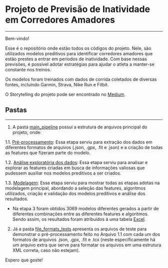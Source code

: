 # Projeto de Previsão de Inatividade em Corredores Amadores
---

Bem-vindo! 

Esse é o repositório onde estão todos os códigos do projeto. Nele, são utilizados modelos preditivos para identificar corredores amadores que estão prestes a entrar em períodos de inatividade. Com base nessas previsões, é possível adotar estratégias para ajudar o atleta a manter-se constante nos treinos. 

Os modelos foram treinados com dados de corrida coletados de diversas fontes, incluindo Garmin, Strava, Nike Run e Fitbit.

O Storytelling do projeto pode ser encontrado no [Medium](https://medium.com/@matheussmelo/keep-running-prevendo-inatividade-de-corredores-amadores-para-poder-ajud%C3%A1-los-a-continuar-correndo-2d71b0f5c8b4).

## Pastas
---

1. A pasta [main_pipeline](https://github.com/matheussmelo/running_inactivity_prediction/tree/main/main_pipeline) possui a estrutura de arquivos principal do projeto, onde:

1.1. [Pré-processamento](https://github.com/matheussmelo/running_inactivity_prediction/blob/main/main_pipeline/1.%20Pre-processing.ipynb): Essa etapa serviu para extração dos dados em diferentes formatos de arquivos (.json, .gpx, .fit e .json) e a criação de todas as features que fizeram parte do modelo.

1.2. [Análise exploratória dos dados](https://github.com/matheussmelo/running_inactivity_prediction/blob/main/main_pipeline/2.%20EDA.ipynb): Essa etapa serviu para analisar e explorar as features criadas em busca de informações valiosas que pudessem auxiliar nos modelos preditivos a ser criados.

1.3. [Modelagem](https://github.com/matheussmelo/running_inactivity_prediction/blob/main/main_pipeline/3.%20Modeling.ipynb): Essa etapa serviu para mostrar todas as etapas adotas na modelagem principal, abordando a seleção das features, algoritmos utilizados, criação e validação dos modelos preditivos e análise dos resultados.

* Na etapa 3 foram obtidos 3069 modelos diferentes gerados a partir de diferentes combinações entre as diferentes features e algoritmos. Sendo assim, os resultados foram atribuidos à uma tabela [Excel](https://github.com/matheussmelo/running_inactivity_prediction/blob/main/main_pipeline/models_results.xlsx).

2. Já a pasta [file_formats_tests](https://github.com/matheussmelo/running_inactivity_prediction/tree/main/file_formats_tests) apresenta os arquivos de teste para demonstrar o pré-processamento feito no Arquivo 1.1 com cada um dos formatos de arquivos .json, .gpx, .fit e .tcx (neste especificamente há um arquivo extra que serve para formatar os arquivos em uma estrutura XML correta, caso não estejam).

Espero que goste!
